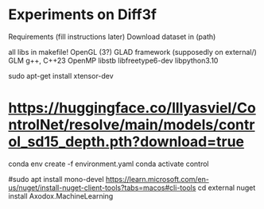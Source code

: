 # Experiments on Diff3f

Requirements (fill instructions later)
Download dataset in (path)

all libs in makefile!
OpenGL (3?)
GLAD framework (supposedly on external/)
GLM
g++, C++23
OpenMP
libstb
libfreetype6-dev
libpython3.10

sudo apt-get install xtensor-dev

# https://huggingface.co/lllyasviel/ControlNet/resolve/main/models/control_sd15_depth.pth?download=true
conda env create -f environment.yaml
conda activate control

#sudo apt install mono-devel
https://learn.microsoft.com/en-us/nuget/install-nuget-client-tools?tabs=macos#cli-tools
cd external
nuget install Axodox.MachineLearning